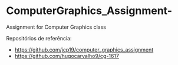 # ComputerGraphics_Assignment-
Assignment for Computer Graphics class

Repositórios de referência:
- https://github.com/jcp19/computer_graphics_assignment
- https://github.com/hugocarvalho9/cg-1617

